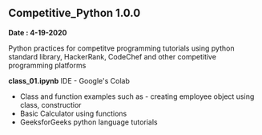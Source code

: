 ## Competitive_Python 1.0.0 
**Date : 4-19-2020**

Python practices for competitve programming tutorials using python standard library, HackerRank, CodeChef and other competitive programming platforms

**class_01.ipynb** 
IDE - Google's Colab 
- Class and function examples such as - creating employee object using class, constructior
- Basic Calculator using functions
- GeeksforGeeks python language tutorials

